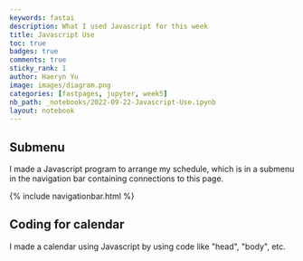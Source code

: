 ```yaml
---
keywords: fastai
description: What I used Javascript for this week
title: Javascript Use
toc: true 
badges: true
comments: true
sticky_rank: 1
author: Haeryn Yu
image: images/diagram.png
categories: [fastpages, jupyter, week5]
nb_path: _notebooks/2022-09-22-Javascript-Use.ipynb
layout: notebook
---
```


<!--
#################################################
### THIS FILE WAS AUTOGENERATED! DO NOT EDIT! ###
#################################################
# file to edit: _notebooks/2022-09-22-Javascript-Use.ipynb
-->

<div class="container" id="notebook-container">
        
<div class="cell border-box-sizing text_cell rendered"><div class="inner_cell">
<div class="text_cell_render border-box-sizing rendered_html">
<h2 id="Submenu">Submenu<a class="anchor-link" href="#Submenu"> </a></h2><p>I made a Javascript program to arrange my schedule, which is in a submenu in the navigation bar containing connections to this page.</p>
<p>{% include navigationbar.html %}</p>
<h2 id="Coding-for-calendar">Coding for calendar<a class="anchor-link" href="#Coding-for-calendar"> </a></h2><p>I made a calendar using Javascript by using code like "head", "body", etc.</p>

</div>
</div>
</div>
</div>
 


